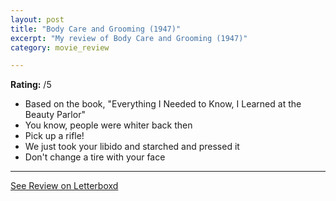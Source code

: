 ```yaml
---
layout: post
title: "Body Care and Grooming (1947)"
excerpt: "My review of Body Care and Grooming (1947)"
category: movie_review

---
```


**Rating:** /5

* Based on the book, "Everything I Needed to Know, I Learned at the Beauty Parlor"
* You know, people were whiter back then
* Pick up a rifle!
* We just took your libido and starched and pressed it
* Don't change a tire with your face

<hr>

[See Review on Letterboxd](https://boxd.it/59SddB)
